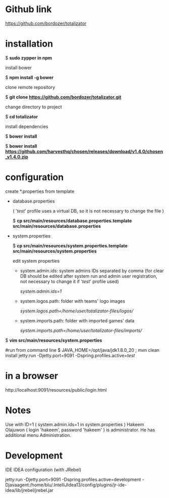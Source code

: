 # Github link
https://github.com/bordozer/totalizator

# installation

$ **sudo zypper in npm**

install bower

$ **npm install -g bower**

clone remote repository

$ **git clone https://github.com/bordozer/totalizator.git**

change directory to project

$ **cd totalizator**

install dependencies

$ **bower install**

$ **bower install https://github.com/harvesthq/chosen/releases/download/v1.4.0/chosen_v1.4.0.zip**

# configuration
create *.properties from template
- database.properties

	( '*test*' profile uses a virtual DB, so it is not necessary to change the file )

	$ **cp src/main/resources/database.properties.template src/main/resources/database.properties**

- system.properties

	$ **cp src/main/resources/system.properties.template src/main/resources/system.properties**

	edit system properties

	- system.admin.ids:		system admins IDs separated by comma (for clear DB should be edited after system run and admin user registration, not necessary to change it if '*test*' profile used)

		*system.admin.ids=1*

 	- system.logos.path: 	folder with teams' logo images

		*system.logos.path=/home/user/totalizator-files/logos/*

	- system.imports.path:	folder with imported games' data

		*system.imports.path=/home/user/totalizator-files/imports/*

$ **vim src/main/resources/system.properties**

#run from command line
$ JAVA_HOME=/opt/java/jdk1.8.0_20 ; mvn clean install jetty:run -Djetty.port=9091 -Dspring.profiles.active=*test*

# in a browser
http://localhost:9091/resources/public/login.html

# Notes
Use with ID=1 ( system.admin.ids=1 in system.properties ) Hakeem Olajuwon ( login 'hakeem', password 'hakeem' ) is administrator. He has additional menu Administration.



# Development
IDE IDEA configuration (with JRebel)

jetty:run -Djetty.port=9091 -Dspring.profiles.active=development -Djavaagent:/home/blu/.IntelliJIdea13/config/plugins/jr-ide-idea/lib/jrebel/jrebel.jar


